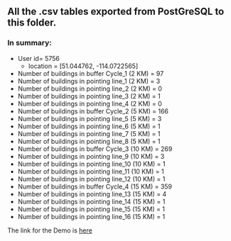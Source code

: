 ## All the .csv tables exported from PostGreSQL to this folder. 
### In summary: 
* User id= 5756
  * location = [51.044762, -114.0722565]
* Number of buildings in buffer Cycle_1 (2 KM) = 97
* Number of buildings in pointing line_1 (2 KM) = 3
* Number of buildings in pointing line_2 (2 KM) = 0
* Number of buildings in pointing line_3 (2 KM) = 1
* Number of buildings in pointing line_4 (2 KM) = 0
* Number of buildings in buffer Cycle_2 (5 KM) = 166
* Number of buildings in pointing line_5 (5 KM) = 3
* Number of buildings in pointing line_6 (5 KM) = 1
* Number of buildings in pointing line_7 (5 KM) = 1
* Number of buildings in pointing line_8 (5 KM) = 1
* Number of buildings in buffer Cycle_3 (10 KM) = 269
* Number of buildings in pointing line_9 (10 KM) = 3
* Number of buildings in pointing line_10 (10 KM) = 1
* Number of buildings in pointing line_11 (10 KM) = 1
* Number of buildings in pointing line_12 (10 KM) = 1
* Number of buildings in buffer Cycle_4 (15 KM) = 359
* Number of buildings in pointing line_13 (15 KM) = 4
* Number of buildings in pointing line_14 (15 KM) = 1
* Number of buildings in pointing line_15 (15 KM) = 1
* Number of buildings in pointing line_16 (15 KM) = 1

The link for the Demo is [here]()


